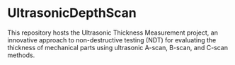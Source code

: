 # UltrasonicDepthScan
This repository hosts the Ultrasonic Thickness Measurement project, an innovative approach to non-destructive testing (NDT) for evaluating the thickness of mechanical parts using ultrasonic A-scan, B-scan, and C-scan methods. 

